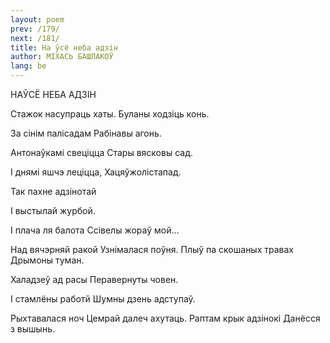 ```yaml
---
layout: poem
prev: /179/
next: /181/
title: Ha ўсё неба адзін
author: МІХАСЬ БАШЛАКОЎ
lang: be
---
```



 
НАЎСЁ НЕБА АДЗІН

  
  

Стажок насупраць хаты. Буланы ходзіць конь.

За сінім палісадам Рабінавы агонь.

Антонаўкамі свеціцца Стары вясковы сад.

I днямі яшчэ леціцца, Хацяўжолістапад.

Так пахне адзінотай

I выстылай журбой.

I плача ля балота Ссівелы жораў мой...

Над вячэрняй ракой Узнімалася поўня. Плыў па скошаных травах Дрымоны туман.

Халадзеў ад расы Перавернуты човен.

I стамлёны работй Шумны дзень адступаў.

Рыхтавалася ноч Цемрай далеч ахутаць. Раптам крык адзінокі Данёсся з вышынь.
